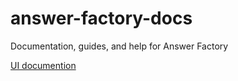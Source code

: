 # answer-factory-docs
Documentation, guides, and help for Answer Factory

[UI documention](../blob/master/docs/AnswerFactoryHelp.md)
